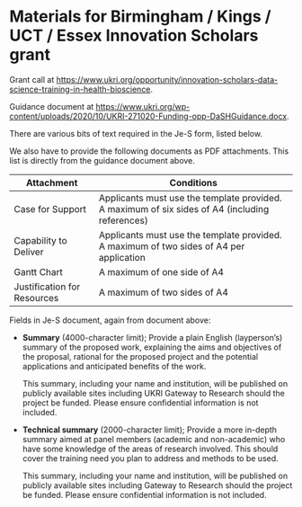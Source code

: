 # Materials for Birmingham / Kings / UCT / Essex Innovation Scholars grant

Grant call at <https://www.ukri.org/opportunity/innovation-scholars-data-science-training-in-health-bioscience>.

Guidance document at <https://www.ukri.org/wp-content/uploads/2020/10/UKRI-271020-Funding-opp-DaSHGuidance.docx>.

There are various bits of text required in the Je-S form, listed below.

We also have to provide the following documents as PDF attachments.  This list
is directly from the guidance document above.

| Attachment                 | Conditions |
| -------------------------- | ---------- |
| Case for Support           | Applicants must use the template provided. A maximum of six sides of A4 (including references) |
| Capability to Deliver      | Applicants must use the template provided.  A maximum of two sides of A4 per application |
|Gantt Chart                 | A maximum of one side of A4 |
|Justification for Resources | A maximum of two sides of A4 |

Fields in Je-S document, again from document above:

*   **Summary** (4000-character limit); Provide a plain English (layperson’s)
    summary of the proposed work, explaining the aims and objectives of the
    proposal, rational for the proposed project and the potential applications
    and anticipated benefits of the work.

    This summary, including your name and institution, will be published on
    publicly available sites including UKRI Gateway to Research should the
    project be funded. Please ensure confidential information is not included. 
*   **Technical summary** (2000-character limit); Provide a more in-depth
    summary aimed at panel members (academic and non-academic) who have some
    knowledge of the areas of research involved. This should cover the
    training need you plan to address and methods to be used.

    This summary, including your name and institution, will be published on
    publicly available sites including Gateway to Research should the project
    be funded. Please ensure confidential information is not included.
